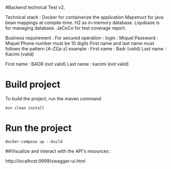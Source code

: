 #Backend technical Test v2,

Technical stack :
Docker for containerize the application
Mapstruct for java bean mappings at compile-time.
H2 as in-memory database.
Liquibase is for managing database. 
JaCoCo for test coverage report.

Business requirement :
For secured operation :
login : Miquel
Password : Miquel 
Phone number must be 10 digits
First name and last name must follows the pattern [A-Z][a-z]
example :
First name : Badr (valid)
Last name : Kacimi (valid)

First name : BADR (not valid)
Last name : kacimi (not valid)



# Build project
To build the project, run the maven command
```
mvn clean install
```

# Run the project
```
docker-compose up --build
```

##Visualize and interact with the API's resources :

http://localhost:9999/swagger-ui.html
